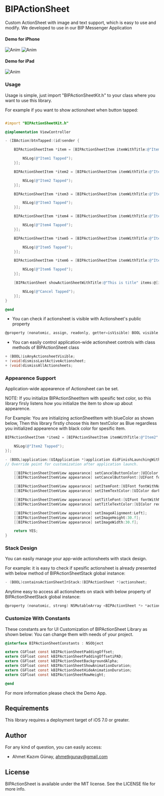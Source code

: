 # BIPActionSheet
Custom ActionSheet with image and text support, which is easy to use and modify. We developed to use in our BIP Messenger Application

#### Demo for iPhone
![Anim](https://github.com/Turkcell/BIPActionSheet/blob/master/Gifs/landscapePhone.gif)
![Anim](https://github.com/Turkcell/BIPActionSheet/blob/master/Gifs/portraitPhone.gif)

#### Demo for iPad
![Anim](https://github.com/Turkcell/BIPActionSheet/blob/master/Gifs/ipad.gif)


### Usage

Usage is simple, just import "BIPActionSheetKit.h" to your class where you want to use this library.

For example if you want to show actionsheet when button tapped:

```objective-c

#import "BIPActionSheetKit.h"

@implementation ViewController

- (IBAction)btnTapped:(id)sender {

    BIPActionSheetItem *item = [BIPActionSheetItem itemWithTitle:@"Item1" image:[UIImage imageNamed:@"asCallIcon"] actionHandler:^(BIPActionSheet *actionSheet) {

        NSLog(@"Item1 Tapped");
    }];

    BIPActionSheetItem *item2 = [BIPActionSheetItem itemWithTitle:@"Item2" image:[UIImage imageNamed:@"asCallIcon"] textColor:[UIColor blackColor] actionHandler:^(BIPActionSheet *actionSheet) {

        NSLog(@"Item2 Tapped");
    }];

    BIPActionSheetItem *item3 = [BIPActionSheetItem itemWithTitle:@"Item3" image:[UIImage imageNamed:@"asCallIcon"] actionHandler:^(BIPActionSheet *actionSheet) {

        NSLog(@"Item3 Tapped");
    }];

    BIPActionSheetItem *item4 = [BIPActionSheetItem itemWithTitle:@"Item4" image:[UIImage imageNamed:@"asCallIcon"] actionHandler:^(BIPActionSheet *actionSheet) {

        NSLog(@"Item4 Tapped");
    }];

    BIPActionSheetItem *item5 = [BIPActionSheetItem itemWithTitle:@"Item5" image:[UIImage imageNamed:@"asCallIcon"] actionHandler:^(BIPActionSheet *actionSheet) {

        NSLog(@"Item5 Tapped");
    }];

    BIPActionSheetItem *item6 = [BIPActionSheetItem itemWithTitle:@"Item6" image:[UIImage imageNamed:@"asCallIcon"] actionHandler:^(BIPActionSheet *actionSheet) {

        NSLog(@"Item6 Tapped");
    }];

    [BIPActionSheet showActionSheetWithTitle:@"This is title" items:@[item, item2, item3, item4, item5, item6] cancelButtonTitle:@"Cancel" cancelHandler:^{

        NSLog(@"Cancel Tapped");
    }];
}

@end
```
- You can check if actionsheet is visible with Actionsheet's public property 

```objective-c
@property (nonatomic, assign, readonly, getter=isVisible) BOOL visible;
```


- You can easily control application-wide actionsheet controls with class methods of BIPActionSheet class

```objective-c
+ (BOOL)isAnyActionsheetVisible;
+ (void)dismissLastActiveActionsheet;
+ (void)dismissAllActionsheets;
```

### Appearence Support 

Application-wide appearence of Actionsheet can be set.

NOTE: If you initialize BIPActionSheetItem with spesific text color, so this library firsly listens how you initialize the item to show up about appearence.

For Example: You are initializing actionSheetItem with blueColor as shown below, Then this library firstly choose this item textColor as Blue regardless you initialized appearence with black color for spesific item.

```objective-c
BIPActionSheetItem *item2 = [BIPActionSheetItem itemWithTitle:@"Item2" image:[UIImage imageNamed:@"asCallIcon"] textColor:[UIColor blueColor] actionHandler:^(BIPActionSheet *actionSheet) {

    NSLog(@"Item2 Tapped");
}];
```

```objective-c
- (BOOL)application:(UIApplication *)application didFinishLaunchingWithOptions:(NSDictionary *)launchOptions {
// Override point for customization after application launch.

    [[BIPActionSheetItemView appearance] setCancelButtonColor:[UIColor blueColor]];
    [[BIPActionSheetItemView appearance] setCancelButtonFont:[UIFont fontWithName:@"Helvetica-Bold" size:17]];

    [[BIPActionSheetItemView appearance] setItemFont:[UIFont fontWithName:@"Helvetica" size:17]];
    [[BIPActionSheetItemView appearance] setItemTextColor:[UIColor darkGrayColor]];

    [[BIPActionSheetItemView appearance] setTitleFont:[UIFont fontWithName:@"Helvetica" size:14]];
    [[BIPActionSheetItemView appearance] setTitleTextColor:[UIColor redColor]];

    [[BIPActionSheetItemView appearance] setImageAlignment:Left];
    [[BIPActionSheetItemView appearance] setImageHeight:30.f];
    [[BIPActionSheetItemView appearance] setImageWidth:30.f];

    return YES;
}
```

### Stack Design 

You can easily manage your app-wide actionsheets with stack design.

For example: it is easy to check if spesific actionsheet is already presented with below method of BIPActionSheetStack global instance:

```objective-c
- (BOOL)containsActionSheetInStack:(BIPActionSheet *)actionsheet;
```

Anytime easy to access all actionsheets on stack with below property of BIPActionSheetStack global instance:

```objective-c
@property (nonatomic, strong) NSMutableArray <BIPActionSheet *> *actionSheets;
```

### Customize With Constants

These constants are for UI Customization of BIPActionSheet Library as shown below:
You can change them with needs of your project.

```objective-c
@interface BIPActionSheetConstants : NSObject

extern CGFloat const kBIPActionSheetPaddingOffset;
extern CGFloat const kBIPActionSheetPaddingOffsetiPAD;
extern CGFloat const kBIPActionSheetBackgroundAlpha;
extern CGFloat const kBIPActionSheetShowAnimationDuration;
extern CGFloat const kBIPActionSheetHideAnimationDuration;
extern CGFloat const kBIPActionSheetRowHeight;

@end
```

For more information please check the Demo App.

## Requirements

This library requires a deployment target of iOS 7.0 or greater.


## Author

For any kind of question, you can easily access:
- Ahmet Kazım Günay, ahmetkgunay@gmail.com

## License

BIPActionSheet is available under the MIT license. See the LICENSE file for more info.
